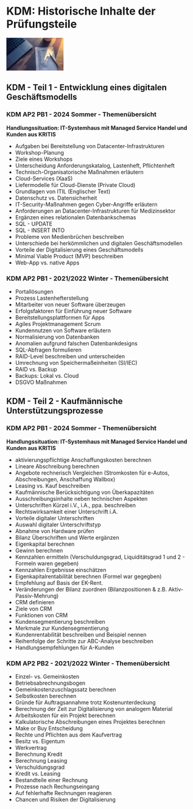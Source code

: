 # KDM: Historische Inhalte der Prüfungsteile

![Kapitelbild](bilder/01_kapitelbild.jpg)

## KDM - Teil 1 - Entwicklung eines digitalen Geschäftsmodells

### KDM AP2 PB1 - 2024 Sommer - Themenübersicht

**Handlungssituation: IT-Systemhaus mit Managed Service Handel und Kunden aus KRITIS**

- Aufgaben bei Bereitstellung von Datacenter-Infrastrukturen
- Workshop-Planung
- Ziele eines Workshops
- Unterscheidung Anforderungskatalog, Lastenheft, Pflichtenheft
- Technisch-Organisatorische Maßnahmen erläutern
- Cloud-Services (XaaS)
- Liefermodelle für Cloud-Dienste (Private Cloud)
- Grundlagen von ITIL (Englischer Text)
- Datenschutz vs. Datensicherheit
- IT-Security-Maßnahmen gegen Cyber-Angriffe erläutern
- Anforderungen an Datacenter-Infrastrukturen für Medizinsektor
- Ergänzen eines relationalen Datenbankschemas
- SQL - UPDATE
- SQL - INSERT INTO
- Probleme von Medienbrüchen beschreiben
- Unterschiede bei herkömmlichen und digitalen Geschäftsmodellen
- Vorteile der Digitalisierung eines Geschäftsmodells
- Minimal Viable Product (MVP) beschreiben
- Web-App vs. native Apps

### KDM AP2 PB1 - 2021/2022 Winter - Themenübersicht

- Portallösungen
- Prozess Lastenhefterstellung
- Mitarbeiter von neuer Software überzeugen
- Erfolgsfaktoren für Einführung neuer Software
- Bereitstellungsplattformen für Apps
- Agiles Projektmanagement Scrum
- Kundennutzen von Software erläutern
- Normalisierung von Datenbanken
- Anomalien aufgrund falschen Datenbankdesigns
- SQL-Abfragen formulieren
- RAID-Level beschreiben und unterscheiden
- Umrechnung von Speichermaßeinheiten (SI/IEC)
- RAID vs. Backup
- Backups: Lokal vs. Cloud
- DSGVO Maßnahmen

## KDM - Teil 2 - Kaufmännische Unterstützungsprozesse

### KDM AP2 PB1 - 2024 Sommer - Themenübersicht

**Handlungssituation: IT-Systemhaus mit Managed Service Handel und Kunden aus KRITIS**

- aktivierungspflichtige Anschaffungskosten berechnen
- Lineare Abschreibung berechnen
- Angebote rechnerisch Vergleichen (Stromkosten für e-Autos, Abschreibungen, Anschaffung Wallbox)
- Leasing vs. Kauf beschreiben
- Kaufmännische Berücksichtigung von Überkapazitäten
- Ausschreibungsinhalte neben technischen Aspekten
- Unterschriften Kürzel i.V., i.A., ppa. beschreiben
- Rechtswirksamkeit einer Unterschrift i.A.
- Vorteile digitaler Unterschriften
- Auswahl digitaler Unterschriftstyp
- Abnahme von Hardware prüfen
- Bilanz Überschriften und Werte ergänzen
- Eigenkapital berechnen
- Gewinn berechnen
- Kennzahlen ermitteln (Verschuldungsgrad, Liquiditätsgrad 1 und 2 - Formeln waren gegeben)
- Kennzahlen Ergebnisse einschätzen
- Eigenkapitalrentabilität berechnen (Formel war gegegben)
- Empfehlung auf Basis der EK-Rent.
- Veränderungen der Bilanz zuordnen (Bilanzpositionen & z.B. Aktiv-Passiv-Mehrung)
- CRM definieren
- Ziele von CRM
- Funktionen von CRM
- Kundensegmentierung beschreiben
- Merkmale zur Kundensegmentierung
- Kundenrentabilität beschreiben und Beispiel nennen
- Reihenfolge der Schritte zur ABC-Analyse beschreiben
- Handlungsempfehlungen für A-Kunden

### KDM AP2 PB2 - 2021/2022 Winter - Themenübersicht

- Einzel- vs. Gemeinkosten
- Betriebsabrechnungsbogen
- Gemeinkostenzuschlagssatz berechnen
- Selbstkosten berechnen
- Gründe für Auftragsannahme trotz Kostenunterdeckung
- Berechnung der Zeit zur Digitalisierung von analogem Material
- Arbeitskosten für ein Projekt berechnen
- Kalkulatorische Abschreibungen eines Projektes berechnen
- Make or Buy Entscheidung
- Rechte und Pflichten aus dem Kaufvertrag
- Besitz vs. Eigentum
- Werkvertrag
- Berechnung Kredit
- Berechnung Leasing
- Verschuldungsgrad
- Kredit vs. Leasing
- Bestandteile einer Rechnung
- Prozesse nach Rechungseingang
- Auf fehlerhafte Rechnungen reagieren
- Chancen und Risiken der Digitalisierung

